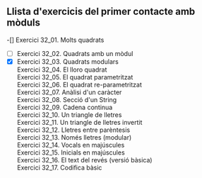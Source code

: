 ## Llista d'exercicis del primer contacte amb mòduls

-[]  Exercici 32_01. Molts quadrats  
-[ ]  Exercici 32_02. Quadrats amb un mòdul  
-[x]  Exercici 32_03. Quadrats modulars  
    Exercici 32_04. El lloro quadrat  
    Exercici 32_05. El quadrat parametritzat  
    Exercici 32_06. El quadrat re-parametritzat  
    Exercici 32_07. Anàlisi d'un caràcter  
    Exercici 32_08. Secció d'un String  
    Exercici 32_09. Cadena continua  
    Exercici 32_10. Un triangle de lletres  
    Exercici 32_11. Un triangle de lletres invertit  
    Exercici 32_12. Lletres entre parèntesis  
    Exercici 32_13. Només lletres (modular)  
    Exercici 32_14. Vocals en majúscules  
    Exercici 32_15. Inicials en majúscules  
    Exercici 32_16. El text del revés (versió bàsica)  
    Exercici 32_17. Codifica bàsic  

